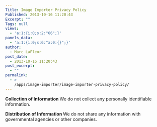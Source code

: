 ```yaml
---
Title: Image Importer Privacy Policy
Published: 2013-10-16 11:20:43
Excerpt: ""
Tags: null
views:
  - 'a:1:{i:0;s:2:"66";}'
panels_data:
  - 'a:1:{i:0;s:6:"a:0:{}";}'
author:
  - Marc LaFleur
post_date:
  - 2013-10-16 11:20:43
post_excerpt:
  - ""
permalink:
  - >
    /apps/image-importer/image-importer-privacy-policy/
---
```

<strong>Collection of Information
</strong>We do not collect any personally identifiable information.

<strong>Distribution of Information
</strong>We do not share any information with governmental agencies or other companies.